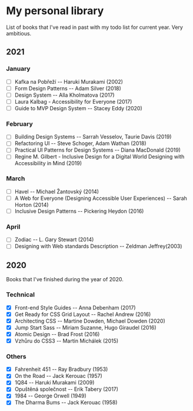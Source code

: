 # My personal library

List of books that I've read in past with my todo list for current year. Very ambitious.

## 2021
### January

- [ ] Kafka na Pobřeží -- Haruki Murakami (2002)
- [ ] Form Design Patterns -- Adam Silver (2018)
- [ ] Design System -- Alla Kholmatova (2017)
- [ ] Laura Kalbag - Accessibility for Everyone (2017)
- [ ] Guide to MVP Design System -- Stacey Eddy (2020)

### February

- [ ] Building Design Systems -- Sarrah Vesselov, Taurie Davis (2019)
- [ ] Refactoring UI -- Steve Schoger, Adam Wathan (2018)
- [ ] Practical UI Patterns for Design Systems -- Diana MacDonald (2019)
- [ ] Regine M. Gilbert - Inclusive Design for a Digital World Designing with Accessibility in Mind (2019)

### March

- [ ] Havel -- Michael Žantovský (2014)
- [ ] A Web for Everyone (Designing Accessible User Experiences) -- Sarah Horton (2014)
- [ ] Inclusive Design Patterns -- Pickering Heydon (2016)
### April

- [ ] Zodiac -- L. Gary Stewart (2014)
- [ ] Designing with Web standards Description -- Zeldman Jeffrey(2003)

## 2020

Books that I've finished during the year of 2020.
### Technical
- [x] Front-end Style Guides -- Anna Debenham (2017)
- [x] Get Ready for CSS Grid Layout -- Rachel Andrew (2016)
- [x] Architecting CSS -- Martine Dowden, Michael Dowden (2020)
- [x] Jump Start Sass -- Miriam Suzanne, Hugo Giraudel (2016)
- [x] Atomic Design -- Brad Frost (2016)
- [x] Vzhůru do CSS3 -- Martin Michálek (2015)

### Others
- [x] Fahrenheit 451 -- Ray Bradbury (1953)
- [x] On the Road -- Jack Kerouac (1957)
- [x] 1Q84 -- Haruki Murakami (2009)
- [x] Opuštěná společnost -- Erik Tabery (2017)
- [x] 1984 -- George Orwell (1949)
- [x] The Dharma Bums -- Jack Kerouac (1958)